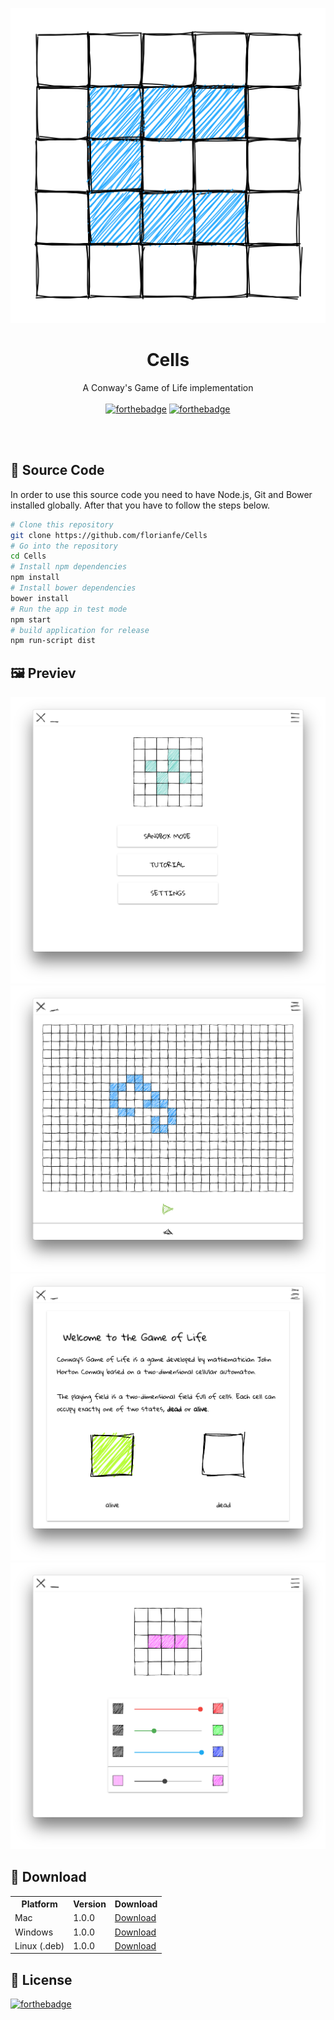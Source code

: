 <p align="center">
  <img alt="Icon" src="https://github.com/FlorianFe/Cells/blob/master/build/icon.png?raw=true">
  <h1 align="center">Cells</h1>
  <p align="center">A Conway's Game of Life implementation<br><br>
    <a href="http://forthebadge.com"><img alt="forthebadge" src="http://forthebadge.com/images/badges/built-with-love.svg"></a>
  <a href="http://forthebadge.com"><img alt="forthebadge" src="http://forthebadge.com/images/badges/uses-js.svg"></a>
  </p>
</p>

<br><br>

## 📝 Source Code

In order to use this source code you need to have Node.js, Git and Bower installed globally. After that you have to follow the steps below.

```bash
# Clone this repository
git clone https://github.com/florianfe/Cells
# Go into the repository
cd Cells
# Install npm dependencies
npm install
# Install bower dependencies
bower install
# Run the app in test mode
npm start
# build application for release
npm run-script dist
```


## 🖼 Previev

<img alt="Main Menu" src="https://github.com/FlorianFe/Cells/blob/master/doc/screenshot_main_menu.png?raw=true">
<img alt="Sandbox" src="https://github.com/FlorianFe/Cells/blob/master/doc/screenshot_sandbox.png?raw=true">
<img alt="Tutorial" src="https://github.com/FlorianFe/Cells/blob/master/doc/screenshot_tutorial.png?raw=true">
<img alt="Settings" src="https://github.com/FlorianFe/Cells/blob/master/doc/screenshot_settings.png?raw=true">


## 💾 Download
<table align="center">
  <tr>
    <th>Platform</th>
    <th>Version</th>
    <th>Download</td>
  </tr>
  <tr>
    <td>Mac</td>
    <td>1.0.0</td>
    <td><a href="https://github.com/FlorianFe/Cells/releases/download/v1.0.0/Cells.dmg">Download</a></td>
  </tr>
  <tr>
    <td>Windows</td>
    <td>1.0.0</td>
    <td><a href="https://github.com/FlorianFe/Cells/releases/download/v1.0.0/Cells.exe">Download</a></td>
  </tr>
  <tr>
    <td>Linux (.deb)</td>
    <td>1.0.0</td>
    <td><a href="https://github.com/FlorianFe/Cells/releases/download/v1.0.0/Cells_amd64.deb">Download</a></td>
  </tr>
</table>


## 📖 License
[![forthebadge](http://forthebadge.com/images/badges/cc-0.svg)](https://creativecommons.org/publicdomain/zero/1.0/)
